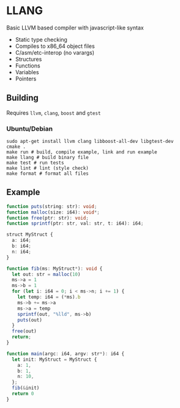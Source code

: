 # LLANG

Basic LLVM based compiler with javascript-like syntax

 * Static type checking
 * Compiles to x86_64 object files
 * C/asm/etc-interop (no varargs)
 * Structures
 * Functions
 * Variables
 * Pointers

## Building

Requires `llvm`, `clang`, `boost` and `gtest`

### Ubuntu/Debian

```shell
sudo apt-get install llvm clang libboost-all-dev libgtest-dev
cmake .
make run # build, compile example, link and run example
make llang # build binary file
make test # run tests
make lint # lint (style check)
make format # format all files
```

## Example

```typescript
function puts(string: str): void;
function malloc(size: i64): void*;
function free(ptr: str): void;
function sprintf(ptr: str, val: str, t: i64): i64;

struct MyStruct {
  a: i64;
  b: i64;
  n: i64;
}

function fib(ms: MyStruct*): void {
  let out: str = malloc(10)
  ms->a = 1
  ms->b = 1
  for (let i: i64 = 0; i < ms->n; i += 1) {
    let temp: i64 = (*ms).b
    ms->b += ms->a
    ms->a = temp
    sprintf(out, "%lld", ms->b)
    puts(out)
  }
  free(out)
  return;
}

function main(argc: i64, argv: str*): i64 {
  let init: MyStruct = MyStruct {
    a: 1,
    b: 1,
    n: 10,
  };
  fib(&init)
  return 0
}
```